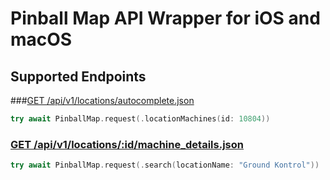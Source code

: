 # Pinball Map API Wrapper for iOS and macOS

## Supported Endpoints

###[GET /api/v1/locations/autocomplete.json](https://pinballmap.com/api/v1/docs/1.0/locations/autocomplete.html)

```swift
try await PinballMap.request(.locationMachines(id: 10804))
```

### [GET /api/v1/locations/:id/machine_details.json](https://pinballmap.com/api/v1/docs/1.0/locations/machine_details.html)

```swift
try await PinballMap.request(.search(locationName: "Ground Kontrol"))
```
